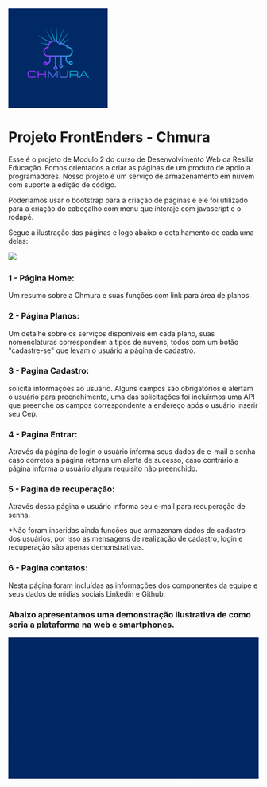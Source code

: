 <img width="200px" src="./assets/ReadME/CHMURA.png">

<h1>Projeto FrontEnders - Chmura</h1>

Esse é o projeto de Modulo 2 do curso de Desenvolvimento Web da Resilia Educação. Fomos orientados a criar as páginas de um produto de apoio a programadores.
Nosso projeto é um serviço de armazenamento em nuvem com suporte a edição de código.

Poderiamos usar o bootstrap para a criação de paginas e ele foi utilizado para a criação do cabeçalho com menu que interaje com javascript e o rodapé.

Segue a ilustração das páginas e logo abaixo o detalhamento de cada uma delas:


<img width="600px" src="./assets/ReadMe/paginas.gif">

<h3>1 - Página Home:</h3>
Um resumo sobre a Chmura e suas funções com link para área de planos.

<h3>2 - Página Planos:</h3>
Um detalhe sobre os serviços disponíveis em cada plano, suas nomenclaturas correspondem a tipos de nuvens, todos com um botão "cadastre-se" que levam o usuário a página de cadastro.

<h3>3 - Pagina Cadastro:</h3>
solicita informações ao usuário. Alguns campos são obrigatórios e alertam o usuário para preenchimento, uma das solicitações foi incluírmos uma API que preenche os campos correspondente a endereço após o usuário inserir seu Cep.

<h3>4 - Pagina Entrar:</h3>
Através da página de login o usuário informa seus dados de e-mail e senha caso corretos a página retorna um alerta de sucesso, caso contrário a página informa o usuário algum requisito não preenchido.

<h3>5 - Pagina de recuperação:</h3>
Através dessa página o usuário informa seu e-mail para recuperação de senha.

*Não foram inseridas ainda funções que armazenam dados de cadastro dos usuários, por isso as mensagens de realização de cadastro, login e recuperação são apenas demonstrativas.

<h3>6 - Pagina contatos:</h3>
Nesta página foram incluídas as informações dos componentes da equipe e seus dados de midias sociais Linkedin e Github.

<h3>Abaixo apresentamos uma demonstração ilustrativa de como seria a plataforma na web e smartphones.</h3>

<img width="600px" src="./assets/ReadME/plataforma.gif">